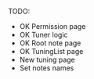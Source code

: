 TODO:

- OK Permission page
- OK Tuner logic
- OK Root note page
- OK TuningList page
- New tuning page
- Set notes names
